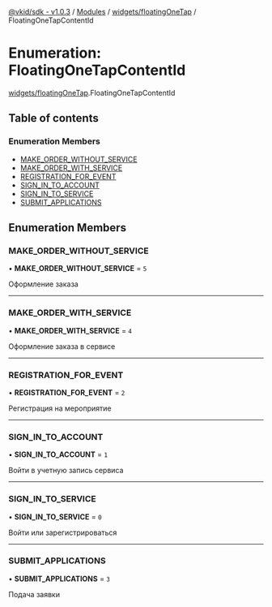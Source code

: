 [@vkid/sdk - v1.0.3](../README.md) / [Modules](../modules.md) / [widgets/floatingOneTap](../modules/widgets_floatingOneTap.md) / FloatingOneTapContentId

# Enumeration: FloatingOneTapContentId

[widgets/floatingOneTap](../modules/widgets_floatingOneTap.md).FloatingOneTapContentId

## Table of contents

### Enumeration Members

- [MAKE\_ORDER\_WITHOUT\_SERVICE](widgets_floatingOneTap.FloatingOneTapContentId.md#make_order_without_service)
- [MAKE\_ORDER\_WITH\_SERVICE](widgets_floatingOneTap.FloatingOneTapContentId.md#make_order_with_service)
- [REGISTRATION\_FOR\_EVENT](widgets_floatingOneTap.FloatingOneTapContentId.md#registration_for_event)
- [SIGN\_IN\_TO\_ACCOUNT](widgets_floatingOneTap.FloatingOneTapContentId.md#sign_in_to_account)
- [SIGN\_IN\_TO\_SERVICE](widgets_floatingOneTap.FloatingOneTapContentId.md#sign_in_to_service)
- [SUBMIT\_APPLICATIONS](widgets_floatingOneTap.FloatingOneTapContentId.md#submit_applications)

## Enumeration Members

### MAKE\_ORDER\_WITHOUT\_SERVICE

• **MAKE\_ORDER\_WITHOUT\_SERVICE** = ``5``

Оформление заказа

___

### MAKE\_ORDER\_WITH\_SERVICE

• **MAKE\_ORDER\_WITH\_SERVICE** = ``4``

Оформление заказа в сервисе

___

### REGISTRATION\_FOR\_EVENT

• **REGISTRATION\_FOR\_EVENT** = ``2``

Регистрация на мероприятие

___

### SIGN\_IN\_TO\_ACCOUNT

• **SIGN\_IN\_TO\_ACCOUNT** = ``1``

Войти в учетную запись сервиса

___

### SIGN\_IN\_TO\_SERVICE

• **SIGN\_IN\_TO\_SERVICE** = ``0``

Войти или зарегистрироваться

___

### SUBMIT\_APPLICATIONS

• **SUBMIT\_APPLICATIONS** = ``3``

Подача заявки

